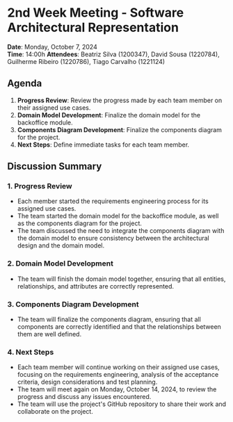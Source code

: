 # 2nd Week Meeting - Software Architectural Representation

**Date**: Monday, October 7, 2024  
**Time**: 14:00h
**Attendees**: Beatriz Silva (1200347), David Sousa (1220784), Guilherme Ribeiro (1220786), Tiago Carvalho (1221124)

## Agenda

1. **Progress Review**: Review the progress made by each team member on their assigned use cases.
2. **Domain Model Development**: Finalize the domain model for the backoffice module.
3. **Components Diagram Development**: Finalize the components diagram for the project.
4. **Next Steps**: Define immediate tasks for each team member.

## Discussion Summary

### 1. Progress Review

- Each member started the requirements engineering process for its assigned use cases.
- The team started the domain model for the backoffice module, as well as the components diagram for the project.
- The team discussed the need to integrate the components diagram with the domain model to ensure consistency between the architectural design and the domain model.

### 2. Domain Model Development

- The team will finish the domain model together, ensuring that all entities, relationships, and attributes are correctly represented.

### 3. Components Diagram Development

- The team will finalize the components diagram, ensuring that all components are correctly identified and that the relationships between them are well defined.

### 4. Next Steps

- Each team member will continue working on their assigned use cases, focusing on the requirements engineering, analysis of the acceptance criteria, design considerations and test planning.
- The team will meet again on Monday, October 14, 2024, to review the progress and discuss any issues encountered.
- The team will use the project's GitHub repository to share their work and collaborate on the project.
